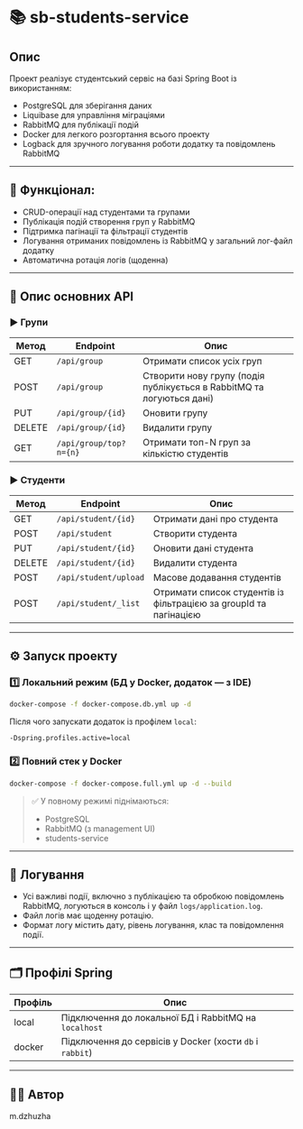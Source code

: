 
# 📚 sb-students-service

## Опис
Проект реалізує студентський сервіс на базі Spring Boot із використанням:
- PostgreSQL для зберігання даних
- Liquibase для управління міграціями
- RabbitMQ для публікації подій
- Docker для легкого розгортання всього проекту
- Logback для зручного логування роботи додатку та повідомлень RabbitMQ

---

## 🚀 Функціонал:
- CRUD-операції над студентами та групами
- Публікація подій створення груп у RabbitMQ
- Підтримка пагінації та фільтрації студентів
- Логування отриманих повідомлень із RabbitMQ у загальний лог-файл додатку
- Автоматична ротація логів (щоденна)

---

## 📜 Опис основних API

### ▶️ **Групи**
| Метод         | Endpoint               | Опис                                    |
|---------------|------------------------|-----------------------------------------|
| GET           | `/api/group`           | Отримати список усіх груп               |
| POST          | `/api/group`           | Створити нову групу (подія публікується в RabbitMQ та логуються дані) |
| PUT           | `/api/group/{id}`      | Оновити групу                           |
| DELETE        | `/api/group/{id}`      | Видалити групу                          |
| GET           | `/api/group/top?n={n}` | Отримати топ-N груп за кількістю студентів |

### ▶️ **Студенти**
| Метод         | Endpoint                       | Опис                                                           |
|---------------|--------------------------------|----------------------------------------------------------------|
| GET           | `/api/student/{id}`            | Отримати дані про студента                                     |
| POST          | `/api/student`                 | Створити студента                                              |
| PUT           | `/api/student/{id}`            | Оновити дані студента                                          |
| DELETE        | `/api/student/{id}`            | Видалити студента                                              |
| POST          | `/api/student/upload`          | Масове додавання студентів                                      |
| POST          | `/api/student/_list`           | Отримати список студентів із фільтрацією за groupId та пагінацією |

---

## ⚙️ Запуск проекту

### 1️⃣ **Локальний режим (БД у Docker, додаток — з IDE)**
```bash
docker-compose -f docker-compose.db.yml up -d
```
Після чого запускати додаток із профілем `local`:
```
-Dspring.profiles.active=local
```

### 2️⃣ **Повний стек у Docker**
```bash
docker-compose -f docker-compose.full.yml up -d --build
```

> ✅ У повному режимі піднімаються:
> - PostgreSQL
> - RabbitMQ (з management UI)
> - students-service

---

## 📝 Логування
- Усі важливі події, включно з публікацією та обробкою повідомлень RabbitMQ, логуються в консоль і у файл `logs/application.log`.
- Файл логів має щоденну ротацію.
- Формат логу містить дату, рівень логування, клас та повідомлення події.

---

## 🗂 Профілі Spring
| Профіль  | Опис                                                |
|----------|-----------------------------------------------------|
| local    | Підключення до локальної БД і RabbitMQ на `localhost` |
| docker   | Підключення до сервісів у Docker (хости `db` і `rabbit`) |

---

## 👨‍💻 Автор
m.dzhuzha

